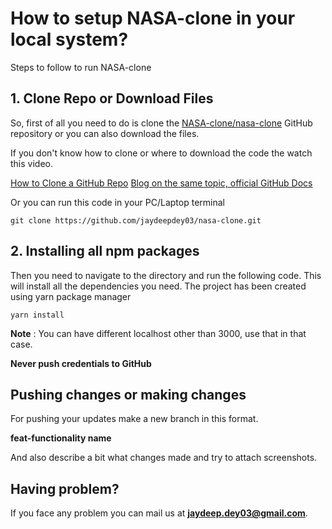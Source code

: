 # How to setup NASA-clone in your local system?

Steps to follow to run NASA-clone

## 1. Clone Repo or Download Files

So, first of all you need to do is clone the [NASA-clone/nasa-clone](https://github.com/jaydeepdey03/nasa-clone.git) GitHub repository or you can also download the files.

If you don't know how to clone or where to download the code the watch this video.

[How to Clone a GitHub Repo](https://www.youtube.com/watch?v=CKcqniGu3tA)
[Blog on the same topic, official GitHub Docs](https://docs.github.com/en/repositories/creating-and-managing-repositories/cloning-a-repository)

Or you can run this code in your PC/Laptop terminal 

```
git clone https://github.com/jaydeepdey03/nasa-clone.git
```

## 2. Installing all npm packages

Then you need to navigate to the directory and run the following code. This will install all the dependencies you need.
The project has been created using yarn package manager

```
yarn install
```

**Note** : You can have different localhost other than 3000, use that in that case. 

**Never push credentials to GitHub**

## Pushing changes or making changes

For pushing your updates make a new branch in this format.

**feat-functionality name**

And also describe a bit what changes made and try to attach screenshots.

## Having problem?

If you face any problem you can mail us at **jaydeep.dey03@gmail.com**.